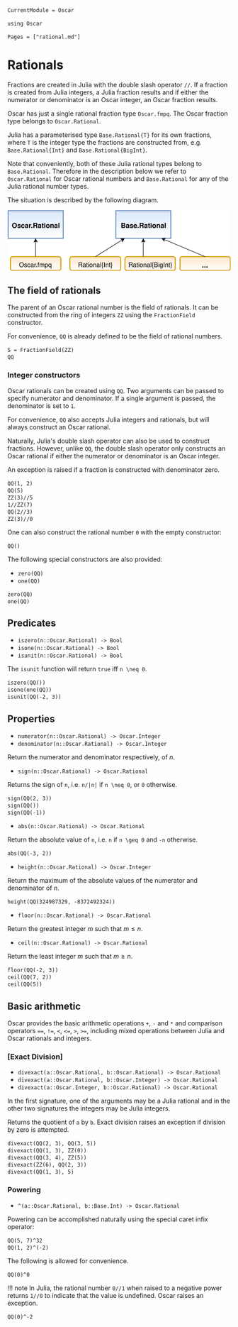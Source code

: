 ```@meta
CurrentModule = Oscar
```

```@setup oscar
using Oscar
```

```@contents
Pages = ["rational.md"]
```

# Rationals

Fractions are created in Julia with the double slash operator `//`. If a
fraction is created from Julia integers, a Julia fraction results and if either
the numerator or denominator is an Oscar integer, an Oscar fraction results.

Oscar has just a single rational fraction type `Oscar.fmpq`. The Oscar fraction
type belongs to `Oscar.Rational`.

Julia has a parameterised type `Base.Rational{T}` for its own fractions, where
`T` is the integer type the fractions are constructed from, e.g.
`Base.Rational{Int}` and `Base.Rational{BigInt}`.

Note that conveniently, both of these Julia rational types belong to
`Base.Rational`. Therefore in the description below we refer to
`Oscar.Rational` for Oscar rational numbers and `Base.Rational` for any of the
Julia rational number types.

The situation is described by the following diagram.

![alt text](../img/RationalTypes.svg)

## The field of rationals

The parent of an Oscar rational number is the field of rationals. It can be
constructed from the ring of integers `ZZ` using the `FractionField`
constructor.

For convenience, `QQ` is already defined to be the field of rational numbers.

```@repl oscar
S = FractionField(ZZ)
QQ
```

### Integer constructors

Oscar rationals can be created using `QQ`. Two arguments can be passed to
specify numerator and denominator. If a single argument is passed, the
denominator is set to `1`.

For convenience, `QQ` also accepts Julia integers and rationals, but will
always construct an Oscar rational.

Naturally, Julia's double slash operator can also be used to construct
fractions. However, unlike `QQ`, the double slash operator only constructs an
Oscar rational if either the numerator or denominator is an Oscar integer.

An exception is raised if a fraction is constructed with denominator zero.

```@repl oscar
QQ(1, 2)
QQ(5)
ZZ(3)//5
1//ZZ(7)
QQ(2//3)
ZZ(3)//0
```
One can also construct the rational number ``0`` with the empty constructor:

```@repl oscar
QQ()
```

The following special constructors are also provided:

* `zero(QQ)`
* `one(QQ)`

```@repl oscar
zero(QQ)
one(QQ)
```

## Predicates

* `iszero(n::Oscar.Rational) -> Bool`
* `isone(n::Oscar.Rational) -> Bool`
* `isunit(n::Oscar.Rational) -> Bool`

The `isunit` function will return `true` iff ``n \neq 0``.

```@repl oscar
iszero(QQ())
isone(one(QQ))
isunit(QQ(-2, 3))
```

## Properties

* `numerator(n::Oscar.Rational) -> Oscar.Integer`
* `denominator(n::Oscar.Rational) -> Oscar.Integer`

Return the numerator and denominator respectively, of $n$.

* `sign(n::Oscar.Rational) -> Oscar.Rational`

Returns the sign of `n`, i.e. ``n/|n|`` if ``n \neq 0``, or ``0`` otherwise.

```@repl oscar
sign(QQ(2, 3))
sign(QQ())
sign(QQ(-1))
```

* `abs(n::Oscar.Rational) -> Oscar.Rational`

Return the absolute value of ``n``, i.e. ``n`` if ``n \geq 0`` and ``-n``
otherwise.


```@repl oscar
abs(QQ(-3, 2))
```

* `height(n::Oscar.Rational) -> Oscar.Integer`

Return the maximum of the absolute values of the numerator and denominator of
$n$.

```@repl oscar
height(QQ(324987329, -8372492324))
```

* `floor(n::Oscar.Rational) -> Oscar.Rational`

Return the greatest integer $m$ such that $m \leq n$.

* `ceil(n::Oscar.Rational) -> Oscar.Rational`

Return the least integer $m$ such that $m \geq n$.

```@repl oscar
floor(QQ(-2, 3))
ceil(QQ(7, 2))
ceil(QQ(5))
```

## Basic arithmetic

Oscar provides the basic arithmetic operations `+`, `-` and `*` and comparison
operators `==`, `!=`, `<`, `<=`, `>`, `>=`, including mixed operations between
Julia and Oscar rationals and integers.

### [Exact Division]

* `divexact(a::Oscar.Rational, b::Oscar.Rational) -> Oscar.Rational`
* `divexact(a::Oscar.Rational, b::Oscar.Integer) -> Oscar.Rational`
* `divexact(a::Oscar.Integer, b::Oscar.Rational) -> Oscar.Rational`

In the first signature, one of the arguments may be a Julia rational and in the
other two signatures the integers may be Julia integers.

Returns the quotient of ``a`` by ``b``. Exact division raises an exception if
division by zero is attempted.

```@repl oscar
divexact(QQ(2, 3), QQ(3, 5))
divexact(QQ(1, 3), ZZ(0))
divexact(QQ(3, 4), ZZ(5))
divexact(ZZ(6), QQ(2, 3))
divexact(QQ(1, 3), 5)
```

### Powering

* `^(a::Oscar.Rational, b::Base.Int) -> Oscar.Rational`

Powering can be accomplished naturally using the special caret infix
operator:

```@repl oscar
QQ(5, 7)^32
QQ(1, 2)^(-2)
```

The following is allowed for convenience.

```@repl oscar
QQ(0)^0
```

!!! note
    In Julia, the rational number ``0//1`` when raised to a negative power
    returns ``1//0`` to indicate that the value is undefined. Oscar raises
    an exception.

```@repl oscar
QQ(0)^-2
```

